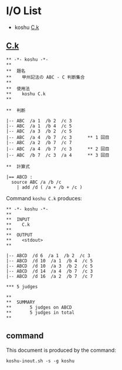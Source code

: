 # I/O List

- koshu [C.k](#ck)



## [C.k](C.k)

```
** -*- koshu -*-
**
**  題名
**    甲州記法の ABC - C 判断集合
**
**  使用法
**    koshu C.k
**

**  判断

|-- ABC  /a 1  /b 2  /c 3
|-- ABC  /a 1  /b 4  /c 5
|-- ABC  /a 3  /b 2  /c 5
|-- ABC  /a 4  /b 7  /c 3      ** 1 回目
|-- ABC  /a 2  /b 7  /c 7
|-- ABC  /a 4  /b 7  /c 3      ** 2 回目
|-- ABC  /b 7  /c 3  /a 4      ** 3 回目

**  計算式

|== ABCD :
  source ABC /a /b /c
    | add /d ( /a + /b + /c )

```

Command `koshu C.k` produces:

```
** -*- koshu -*-
**
**  INPUT
**    C.k
**
**  OUTPUT
**    <stdout>
**

|-- ABCD  /d 6  /a 1  /b 2  /c 3
|-- ABCD  /d 10  /a 1  /b 4  /c 5
|-- ABCD  /d 10  /a 3  /b 2  /c 5
|-- ABCD  /d 14  /a 4  /b 7  /c 3
|-- ABCD  /d 16  /a 2  /b 7  /c 7

*** 5 judges

**
**  SUMMARY
**       5 judges on ABCD
**       5 judges in total
**
```



## command

This document is produced by the command:

```
koshu-inout.sh -s -g koshu
```
